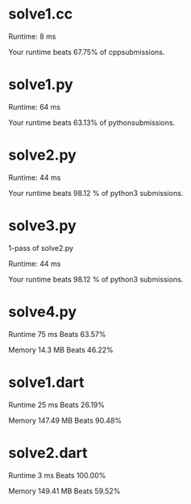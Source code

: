 # solve1.cc

Runtime: 8 ms

Your runtime beats 67.75% of cppsubmissions.

# solve1.py

Runtime: 64 ms

Your runtime beats 63.13% of pythonsubmissions.

# solve2.py

Runtime: 44 ms

Your runtime beats 98.12 % of python3 submissions.

# solve3.py

1-pass of solve2.py

Runtime: 44 ms

Your runtime beats 98.12 % of python3 submissions.

# solve4.py

Runtime 75 ms Beats 63.57%

Memory 14.3 MB Beats 46.22%

# solve1.dart

Runtime 25 ms Beats 26.19%

Memory 147.49 MB Beats 90.48%


# solve2.dart

Runtime 3 ms Beats 100.00%

Memory 149.41 MB Beats 59.52%


